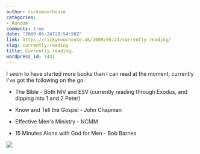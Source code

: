 ```yaml
---
author: rickymoorhouse
categories:
- Random
comments: true
date: "2009-05-24T20:54:50Z"
link: https://rickymoorhouse.uk/2009/05/24/currently-reading/
slug: currently-reading
title: Currently reading…
wordpress_id: 1431
---
```


I seem to have started more books than I can read at the moment, currently I've got the following on the go:






  * The Bible - Both NIV and ESV (currently reading through Exodus, and dipping into 1 and 2 Peter)


  * Know and Tell the Gospel - John Chapman


  * Effective Men's Ministry - NCMM


  * 15 Minutes Alone with God for Men - Bob Barnes




![](http://samespirit.net/ricky/images/blog/2009/reading.png)
